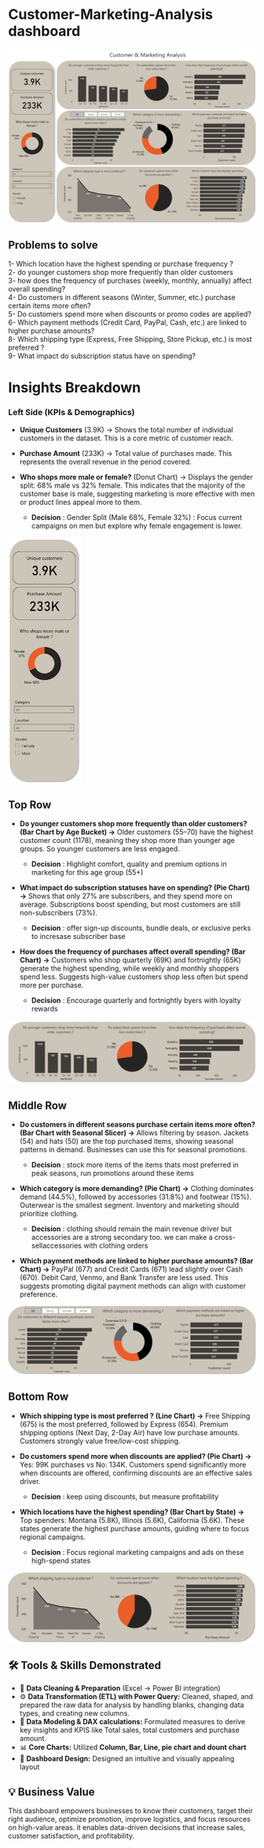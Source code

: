 # Customer-Marketing-Analysis dashboard

![Full image](images/Full_Image.png)

## **Problems to solve**

1- Which location have the highest spending or purchase frequency ?  
2- do younger customers shop more frequently than older customers   
3- how does the frequency of purchases (weekly, monthly, annually) affect overall spending?  
4- Do customers in different seasons (Winter, Summer, etc.) purchase certain items more often?  
5- Do customers spend more when discounts or promo codes are applied?  
6- Which payment methods (Credit Card, PayPal, Cash, etc.) are linked to higher purchase amounts?  
8- Which shipping type (Express, Free Shipping, Store Pickup, etc.) is most preferred ?  
9- What impact do subscription status have on spending?  



# Insights Breakdown

### **Left Side (KPIs & Demographics)**

- **Unique Customers** (3.9K)
→ Shows the total number of individual customers in the dataset. This is a core metric of customer reach.

- **Purchase Amount** (233K)
→ Total value of purchases made. This represents the overall revenue in the period covered.

- **Who shops more male or female?** (Donut Chart)
→ Displays the gender split: 68% male vs 32% female. This indicates that the majority of the customer base is male, suggesting marketing is more effective with men or product lines appeal more to them.  
  
  - **Decision** : Gender Split (Male 68%, Female 32%) : Focus current campaigns on men but explore why female engagement is lower. 


<img src="images/Side_analysis.png" alt="Dashboard image" height= "500"/>

## **Top Row**

- **Do younger customers shop more frequently than older customers? (Bar Chart by Age Bucket) →** Older customers (55–70) have the highest customer count (1178), meaning they shop more than younger age groups. So younger customers are less engaged.
   - **Decision** : Highlight comfort, quality and premium options in marketing for this age group (55+) 

- **What impact do subscription statuses have on spending? (Pie Chart) →** Shows that only 27% are subscribers, and they spend more on average. Subscriptions boost spending, but most customers are still non-subscribers (73%).
   - **Decision** : offer sign-up discounts, bundle deals, or exclusive perks to incresase subscriber base

- **How does the frequency of purchases affect overall spending? (Bar Chart) →** Customers who shop quarterly (69K) and fortnightly (65K) generate the highest spending, while weekly and monthly shoppers spend less. Suggests high-value customers shop less often but spend more per purchase.
  - **Decision** : Encourage quarterly and fortnightly byers with loyalty rewards



![Insights](images/Top_analysis.png)



## **Middle Row**

- **Do customers in different seasons purchase certain items more often? (Bar Chart with Seasonal Slicer) →** Allows filtering by season. Jackets (54) and hats (50) are the top purchased items, showing seasonal patterns in demand. Businesses can use this for seasonal promotions.
   - **Decision** : stock more items of the items thats most preferred in peak seasons, run promotions around these items

- **Which category is more demanding? (Pie Chart) →** Clothing dominates demand (44.5%), followed by accessories (31.8%) and footwear (15%). Outerwear is the smallest segment. Inventory and marketing should prioritize clothing.
    - **Decision** : clothing should remain the main revenue driver but accessories are a strong secondary too. we can make a cross-sellaccessories with clothing orders 

- **Which payment methods are linked to higher purchase amounts? (Bar Chart) →** PayPal (677) and Credit Cards (671) lead slightly over Cash (670). Debit Card, Venmo, and Bank Transfer are less used. This suggests promoting digital payment methods can align with customer preference.

![Middle analysis](images/Middle_analysis.png)

## **Bottom Row**

- **Which shipping type is most preferred ? (Line Chart) →** Free Shipping (675) is the most preferred, followed by Express (654). Premium shipping options (Next Day, 2-Day Air) have low purchase amounts. Customers strongly value free/low-cost shipping.

- **Do customers spend more when discounts are applied? (Pie Chart) →** Yes: 99K purchases vs No: 134K. Customers spend significantly more when discounts are offered, confirming discounts are an effective sales driver.
    - **Decision** : keep using discounts, but measure profitability

- **Which locations have the highest spending? (Bar Chart by State) →** Top spenders: Montana (5.8K), Illinois (5.6K), California (5.6K). These states generate the highest purchase amounts, guiding where to focus regional campaigns.
    - **Decision** : Focus regional marketing campaigns and ads on these high-spend states

![Bottom analysis](images/Bottom_analysis.png)


## 🛠️ Tools & Skills Demonstrated

- 🧹 **Data Cleaning & Preparation** (Excel → Power BI integration)  
- ⚙️ **Data Transformation (ETL) with Power Query:** Cleaned, shaped, and prepared the raw data for analysis by handling blanks, changing data types, and creating 
new columns.
- 🧮 **Data Modeling & DAX calculations:** Formulated measures to derive key insights and KPIS like Total sales, total customers and purchase amount.
- 📊 **Core Charts:** Utilized **Column, Bar, Line, pie chart and dount chart** 
- 🎨 **Dashboard Design:** Designed an intuitive and visually appealing layout

## 💡 Business Value

This dashboard empowers businesses to know their customers, target their right audience, optimize promotion, improve logistics, and focus resources on high-value areas. it enables data-driven decisions that increase sales, customer satisfaction, and profitability.
